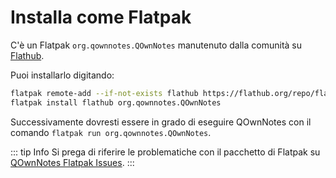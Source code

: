 # Installa come Flatpak

C'è un Flatpak `org.qownnotes.QOwnNotes` manutenuto dalla comunità su [Flathub](https://flathub.org/apps/details/org.qownnotes.QOwnNotes).

Puoi installarlo digitando:

```bash
flatpak remote-add --if-not-exists flathub https://flathub.org/repo/flathub.flatpakrepo
flatpak install flathub org.qownnotes.QOwnNotes
```

Successivamente dovresti essere in grado di eseguire QOwnNotes con il comando `flatpak run org.qownnotes.QOwnNotes`.

::: tip Info
Si prega di riferire le problematiche con il pacchetto di Flatpak su [QOwnNotes Flatpak Issues](https://github.com/flathub/org.qownnotes.QOwnNotes/issues).
:::
